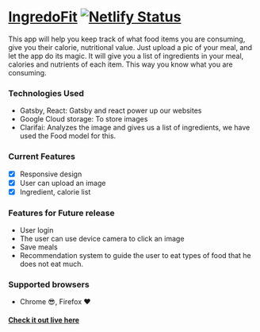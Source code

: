 # [IngredoFit](https://ingredofit-uat.netlify.com/) [![Netlify Status](https://api.netlify.com/api/v1/badges/ad43dae8-7ebc-414d-b550-d24eec861310/deploy-status)](https://app.netlify.com/sites/ingredofit-dev/deploys)

This app will help you keep track of what food items you are consuming, give you their calorie, nutritional value. Just upload a pic of your meal, and let the app do its magic. It will give you a list of ingredients in your meal, calories and nutrients of each item. This way you know what you are consuming.

### Technologies Used

- Gatsby, React: Gatsby and react power up our websites
- Google Cloud storage: To store images
- Clarifai: Analyzes the image and gives us a list of ingredients, we have used the Food model for this.

### Current Features

- [x] Responsive design
- [x] User can upload an image
- [x] Ingredient, calorie list

### Features for Future release

- User login
- The user can use device camera to click an image
- Save meals
- Recommendation system to guide the user to eat types of food that he does not eat much.

### Supported browsers

- Chrome :sunglasses:, Firefox :heart:

#### [Check it out live here](https://ingredofit.netlify.com)
